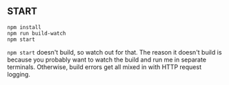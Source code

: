 ## START

```
npm install
npm run build-watch
npm start
```

`npm start` doesn't build, so watch out for that. The reason it doesn't build is because you
probably want to watch the build and run me in separate terminals. Otherwise, build errors get
all mixed in with HTTP request logging.